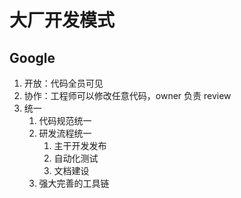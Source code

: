 # 大厂开发模式

## Google

1. 开放：代码全员可见
2. 协作：工程师可以修改任意代码，owner 负责 review
3. 统一
   1. 代码规范统一
   2. 研发流程统一
      1. 主干开发发布
      2. 自动化测试
      3. 文档建设
   3. 强大完善的工具链
